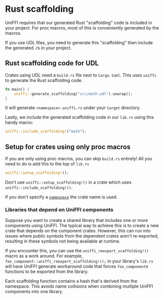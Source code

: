# Rust scaffolding

UniFFI requires that our generated Rust "scaffolding" code is included in your project. For proc macros, most of this is conveniently generated by the macros.

If you use UDL files, you need to generate this "scaffolding" then include the generated .rs in your project.

## Rust scaffolding code for UDL

Crates using UDL need a `build.rs` file next to `Cargo.toml`. This uses `uniffi` to generate the Rust scaffolding code.

```rust
fn main() {
    uniffi::generate_scaffolding("src/math.udl").unwrap();
}
```

It will generate `<namespace>.uniffi.rs` under your `target` directory.

Lastly, we include the generated scaffolding code in our `lib.rs` using this handy macro:

```rust
uniffi::include_scaffolding!("math");
```

## Setup for crates using only proc macros

If you are only using proc macros, you can skip `build.rs` entirely!
All you need to do is add this to the top of `lib.rs`

```rust
uniffi::setup_scaffolding!();
```

Don't use `uniffi::setup_scaffolding!()` in a crate which uses `uniffi::include_scaffolding!()`.

If you don't specify a [`namespace`](../types/namespace.md) the crate name is used.

### Libraries that depend on UniFFI components

Suppose you want to create a shared library that includes one or more
components using UniFFI. The typical way to achieve this is to create a new
crate that depends on the component crates.  However, this can run into issues
where public symbols from the dependent crates aren't re-exported, resulting
in these symbols not being available at runtime.

If you encounter this, you can use the `uniffi_reexport_scaffolding!()` macro as a work around.
For example, `foo_component::uniffi_reexport_scaffolding!();` in your library's `lib.rs` will have
UniFFI generate workaround code that forces `foo_component`s functions to be exported from the library.

Each scaffolding function contains a hash that's derived from the namespace.
This avoids name collisions when combining multiple UniFFI components into
one library.

